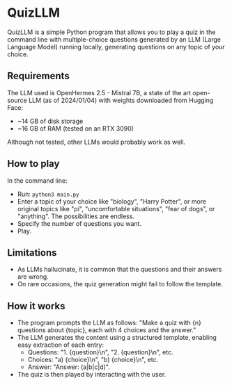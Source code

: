# QuizLLM

QuizLLM is a simple Python program that allows you to play a quiz in the command line with multiple-choice questions generated by an LLM (Large Language Model) running locally, generating questions on any topic of your choice.

## Requirements

The LLM used is OpenHermes 2.5 - Mistral 7B, a state of the art open-source LLM (as of 2024/01/04) with weights downloaded from Hugging Face:
* ~14 GB of disk storage
* ~16 GB of RAM (tested on an RTX 3090)
  
Although not tested, other LLMs would probably work as well.

## How to play

In the command line:
* Run: `python3 main.py`
* Enter a topic of your choice like "biology", "Harry Potter", or more original topics like "pi", "uncomfortable situations", "fear of dogs", or "anything". The possibilities are endless.
* Specify the number of questions you want.
* Play.

## Limitations

* As LLMs hallucinate, it is common that the questions and their answers are wrong.
* On rare occasions, the quiz generation might fail to follow the template.

## How it works

* The program prompts the LLM as follows: "Make a quiz with {n} questions about {topic}, each with 4 choices and the answer."
* The LLM generates the content using a structured template, enabling easy extraction of each entry:
  * Questions: "1. {question}\n", "2. {question}\n", etc.
  * Choices: "a) {choice}\n", "b) {choice}\n", etc.
  * Answer: "Answer: (a|b|c|d)".
* The quiz is then played by interacting with the user.
